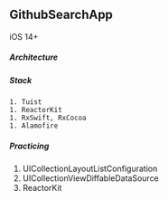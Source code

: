 ## GithubSearchApp 

iOS 14+

##### Architecture

##### Stack

	1. Tuist
	1. ReactorKit
	1. RxSwift, RxCocoa
	1. Alamofire

##### Practicing

1. UICollectionLayoutListConfiguration
2. UICollectionViewDiffableDataSource
3. ReactorKit
